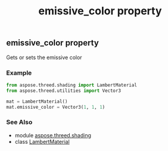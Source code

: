 ﻿---
title: emissive_color property
second_title: Aspose.3D for Python via .NET API References
description: 
type: docs
weight: 160
url: /python-net/aspose.threed.shading/lambertmaterial/emissive_color/
is_root: false
---

## emissive_color property


Gets or sets the emissive color

### Example 


```python
from aspose.threed.shading import LambertMaterial
from aspose.threed.utilities import Vector3

mat = LambertMaterial()
mat.emissive_color = Vector3(1, 1, 1)

```

### See Also
* module [aspose.threed.shading](../../)
* class [LambertMaterial](/3d/python-net/aspose.threed.shading/lambertmaterial)
